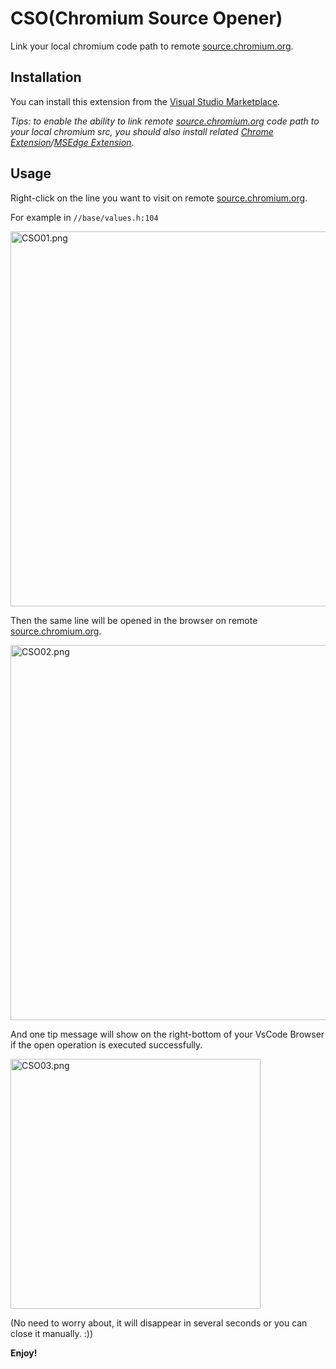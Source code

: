 # CSO(Chromium Source Opener)

Link your local chromium code path to remote [source.chromium.org](https://source.chromium.org).

## Installation

You can install this extension from the [Visual Studio Marketplace](https://marketplace.visualstudio.com/items?itemName=FangzhenSong.chromium-source-opener).

*Tips: to enable the ability to link remote
[source.chromium.org](https://source.chromium.org) code path to your local chromium src, you should also install related
[Chrome Extension](https://chrome.google.com/webstore/detail/chromium-open-ide/oodolphplfmnljcohclgdikkoljjambi)/[MSEdge Extension](https://microsoftedge.microsoft.com/addons/detail/chromium-open-ide/ggfoollpnfolfaejalpiihpobcpbegkl).*

## Usage

Right-click on the line you want to visit on remote [source.chromium.org](https://source.chromium.org).

For example in `//base/values.h:104`

<img src="images/CSO01.png" onerror="this.onerror=null; this.remove();" alt="CSO01.png" width="600"/>

Then the same line will be opened in the browser on remote [source.chromium.org](https://source.chromium.org).

<img src="images/CSO02.png" onerror="this.onerror=null; this.remove();" alt="CSO02.png" width="600"/>

And one tip message will show on the right-bottom of your VsCode Browser if the open operation is executed successfully.

<img src="images/CSO03.png" onerror="this.onerror=null; this.remove();" alt="CSO03.png" width="400"/>

(No need to worry about, it will disappear in several seconds or you can close it manually. :))

**Enjoy!**
